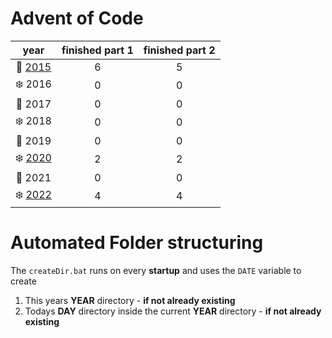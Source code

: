 # Advent of Code
| year | finished part 1 | finished part 2 |
|:---:|:---:|:---:|
|🎄 [2015](https://github.com/hckmtrx/advent-of-code/tree/main/2015) | 6 | 5 |
|❄️ 2016 | 0 | 0 |
|🎄 2017 | 0 | 0 |
|❄️ 2018 | 0 | 0 |
|🎄 2019 | 0 | 0 |
|❄️ [2020](https://github.com/hckmtrx/advent-of-code/tree/main/2020) | 2 | 2 |
|🎄 2021 | 0 | 0 |
|❄️ [2022](https://github.com/hckmtrx/advent-of-code/tree/main/2022) | 4 | 4 |

# Automated Folder structuring
The `createDir.bat` runs on every **startup** and uses the `DATE` variable to create
1. This years **YEAR** directory - **if not already existing**
1. Todays **DAY** directory inside the current **YEAR** directory - **if not already existing**